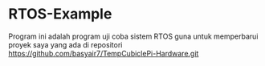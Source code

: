 # RTOS-Example
Program ini adalah program uji coba sistem RTOS guna untuk memperbarui proyek saya yang ada di repositori https://github.com/basyair7/TempCubiclePi-Hardware.git
